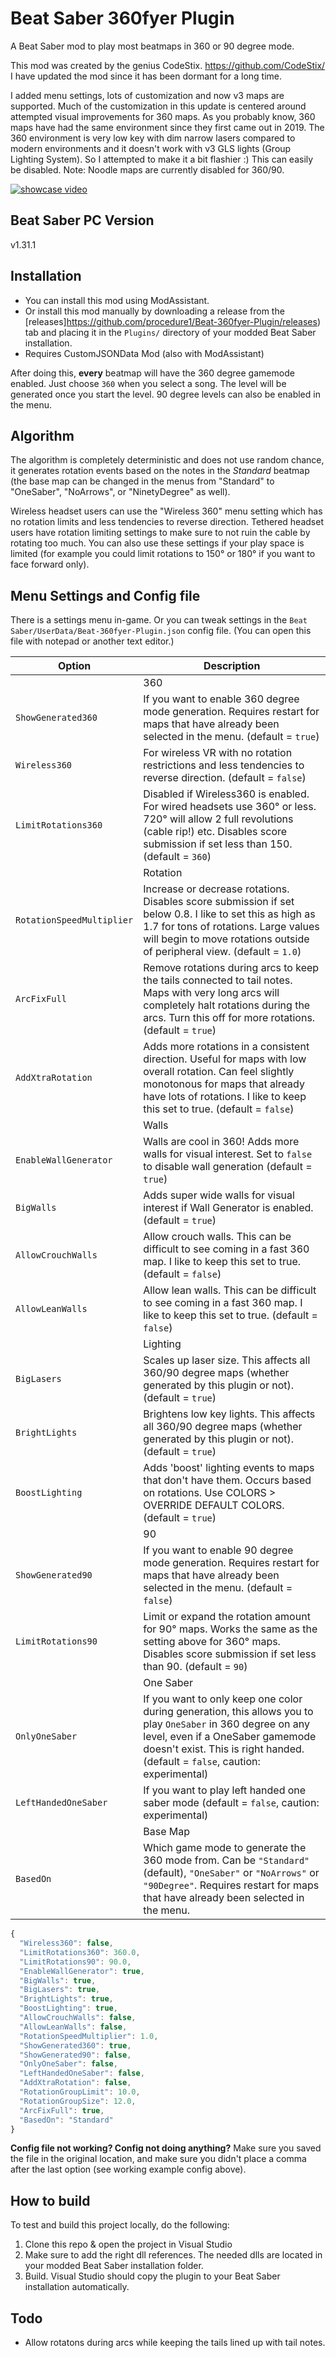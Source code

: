 # Beat Saber 360fyer Plugin
A Beat Saber mod to play most beatmaps in 360 or 90 degree mode. 

This mod was created by the genius CodeStix. https://github.com/CodeStix/
I have updated the mod since it has been dormant for a long time.

I added menu settings, lots of customization and now v3 maps are supported. Much of the customization in this update is centered around attempted visual improvements for 360 maps. As you probably know, 360 maps have had the same environment since they first came out in 2019. The 360 environment is very low key with dim narrow lasers compared to modern environments and it doesn't work with v3 GLS lights (Group Lighting System). So I attempted to make it a bit flashier :) This can easily be disabled. Note: Noodle maps are currently disabled for 360/90.

[![showcase video](https://github.com/CodeStix/Beat-360fyer-Plugin/raw/master/preview.gif)](https://www.youtube.com/watch?v=xUDdStGQwq0)
## Beat Saber PC Version
v1.31.1

## Installation

- You can install this mod using ModAssistant.
- Or install this mod manually by downloading a release from the [releases]https://github.com/procedure1/Beat-360fyer-Plugin/releases) tab and placing it in the `Plugins/` directory of your modded Beat Saber installation.
- Requires CustomJSONData Mod (also with ModAssistant)

After doing this, **every** beatmap will have the 360 degree gamemode enabled. Just choose `360` when you select a song. The level will be generated once you start the level. 90 degree levels can also be enabled in the menu.

## Algorithm

The algorithm is completely deterministic and does not use random chance, it generates rotation events based on the notes in the *Standard* beatmap (the base map can be changed in the menus from "Standard" to "OneSaber", "NoArrows", or "NinetyDegree" as well).

Wireless headset users can use the "Wireless 360" menu setting which has no rotation limits and less tendencies to reverse direction. Tethered headset users have rotation limiting settings to make sure to not ruin the cable by rotating too much. You can also use these settings if your play space is limited (for example you could limit rotations to 150° or 180° if you want to face forward only).

## Menu Settings and Config file

There is a settings menu in-game. Or you can tweak settings in the `Beat Saber/UserData/Beat-360fyer-Plugin.json` config file. (You can open this file with notepad or another text editor.)

|Option|Description|
|---|---|
||360|
|`ShowGenerated360`| If you want to enable 360 degree mode generation. Requires restart for maps that have already been selected in the menu. (default = `true`)|
|`Wireless360`| For wireless VR with no rotation restrictions and less tendencies to reverse direction. (default = `false`)|
|`LimitRotations360`| Disabled if Wireless360 is enabled. For wired headsets use 360° or less. 720° will allow 2 full revolutions (cable rip!) etc. Disables score submission if set less than 150. (default = `360`)|
||Rotation|
|`RotationSpeedMultiplier`| Increase or decrease rotations. Disables score submission if set below 0.8. I like to set this as high as 1.7 for tons of rotations. Large values will begin to move rotations outside of peripheral view. (default = `1.0`)|
|`ArcFixFull`| Remove rotations during arcs to keep the tails connected to tail notes. Maps with very long arcs will completely halt rotations during the arcs. Turn this off for more rotations. (default = `true`)|
|`AddXtraRotation`| Adds more rotations in a consistent direction. Useful for maps with low overall rotation. Can feel slightly monotonous for maps that already have lots of rotations. I like to keep this set to true. (default = `false`)|
||Walls|
|`EnableWallGenerator`| Walls are cool in 360! Adds more walls for visual interest. Set to `false` to disable wall generation (default = `true`)|
|`BigWalls`| Adds super wide walls for visual interest if Wall Generator is enabled.  (default = `true`)|
|`AllowCrouchWalls`| Allow crouch walls. This can be difficult to see coming in a fast 360 map. I like to keep this set to true. (default = `false`)|
|`AllowLeanWalls`| Allow lean walls. This can be difficult to see coming in a fast 360 map. I like to keep this set to true. (default = `false`)|
||Lighting|
|`BigLasers`| Scales up laser size. This affects all 360/90 degree maps (whether generated by this plugin or not).  (default = `true`)|
|`BrightLights`| Brightens low key lights. This affects all 360/90 degree maps (whether generated by this plugin or not). (default = `true`)|
|`BoostLighting`| Adds 'boost' lighting events to maps that don't have them. Occurs based on rotations. Use COLORS > OVERRIDE DEFAULT COLORS. (default = `true`)|
||90|
|`ShowGenerated90`| If you want to enable 90 degree mode generation. Requires restart for maps that have already been selected in the menu. (default = `false`)|
|`LimitRotations90`| Limit or expand the rotation amount for 90° maps. Works the same as the setting above for 360° maps. Disables score submission if set less than 90. (default = `90`)|
||One Saber|
|`OnlyOneSaber`| If you want to only keep one color during generation, this allows you to play `OneSaber` in 360 degree on any level, even if a OneSaber gamemode doesn't exist. This is right handed. (default = `false`, caution: experimental)|
|`LeftHandedOneSaber`| If you want to play left handed one saber mode (default = `false`, caution: experimental)|
||Base Map|
|`BasedOn`|Which game mode to generate the 360 mode from. Can be `"Standard"` (default), `"OneSaber"` or `"NoArrows"` or  `"90Degree"`. Requires restart for maps that have already been selected in the menu.|

```js
{
  "Wireless360": false,
  "LimitRotations360": 360.0,
  "LimitRotations90": 90.0,
  "EnableWallGenerator": true,
  "BigWalls": true,
  "BigLasers": true,
  "BrightLights": true,
  "BoostLighting": true,
  "AllowCrouchWalls": false,
  "AllowLeanWalls": false,
  "RotationSpeedMultiplier": 1.0,
  "ShowGenerated360": true,
  "ShowGenerated90": false,
  "OnlyOneSaber": false,
  "LeftHandedOneSaber": false,
  "AddXtraRotation": false,
  "RotationGroupLimit": 10.0,
  "RotationGroupSize": 12.0,
  "ArcFixFull": true,
  "BasedOn": "Standard"
}
```

**Config file not working? Config not doing anything?** Make sure you saved the file in the original location, and make sure you didn't place a comma after the last option (see working example config above).


## How to build

To test and build this project locally, do the following:
1. Clone this repo & open the project in Visual Studio
2. Make sure to add the right dll references. The needed dlls are located in your modded Beat Saber installation folder.
3. Build. Visual Studio should copy the plugin to your Beat Saber installation automatically.

## Todo

- Allow rotatons during arcs while keeping the tails lined up with tail notes.
